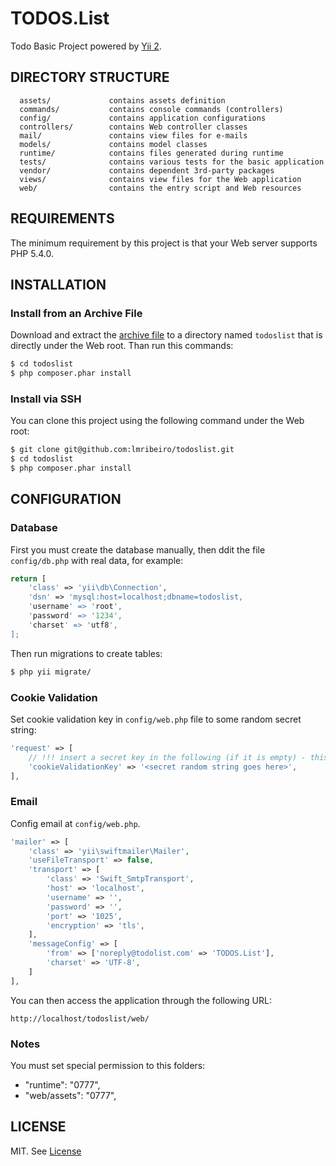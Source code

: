 TODOS.List
============================

Todo Basic Project powered by [Yii 2](http://www.yiiframework.com/).


DIRECTORY STRUCTURE
-------------------

      assets/             contains assets definition
      commands/           contains console commands (controllers)
      config/             contains application configurations
      controllers/        contains Web controller classes
      mail/               contains view files for e-mails
      models/             contains model classes
      runtime/            contains files generated during runtime
      tests/              contains various tests for the basic application
      vendor/             contains dependent 3rd-party packages
      views/              contains view files for the Web application
      web/                contains the entry script and Web resources



REQUIREMENTS
------------

The minimum requirement by this project is that your Web server supports PHP 5.4.0.


INSTALLATION
------------

### Install from an Archive File

Download and extract the [archive file](https://github.com/lmribeiro/todoslist/archive/master.zip) to a directory named `todoslist` that is directly under the Web root.
Than run this commands:

```bash
$ cd todoslist
$ php composer.phar install
```

### Install via SSH

You can clone this project using the following command under the Web root:

```bash
$ git clone git@github.com:lmribeiro/todoslist.git
$ cd todoslist
$ php composer.phar install
```


CONFIGURATION
-------------

### Database

First you must create the database manually, then ddit the file `config/db.php` with real data, for example:

```php
return [
    'class' => 'yii\db\Connection',
    'dsn' => 'mysql:host=localhost;dbname=todoslist,
    'username' => 'root',
    'password' => '1234',
    'charset' => 'utf8',
];
```

Then run migrations to create tables:

```bash
$ php yii migrate/
```

### Cookie Validation

Set cookie validation key in `config/web.php` file to some random secret string:

```php
'request' => [
    // !!! insert a secret key in the following (if it is empty) - this is required by cookie validation
    'cookieValidationKey' => '<secret random string goes here>',
],
```

### Email

Config email at `config/web.php`.

```php
'mailer' => [
    'class' => 'yii\swiftmailer\Mailer',
    'useFileTransport' => false,
    'transport' => [
        'class' => 'Swift_SmtpTransport',
        'host' => 'localhost',
        'username' => '',
        'password' => '',
        'port' => '1025',
        'encryption' => 'tls',
    ],
    'messageConfig' => [
        'from' => ['noreply@todolist.com' => 'TODOS.List'],
        'charset' => 'UTF-8',
    ]
],
```

You can then access the application through the following URL:

~~~
http://localhost/todoslist/web/
~~~

### Notes

You must set special permission to this folders:
- "runtime": "0777",
- "web/assets": "0777",


LICENSE
-------------
MIT. See [License](https://github.com/lmribeiro/todoslist/blob/master/LICENSE)
